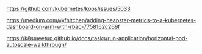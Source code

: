https://github.com/kubernetes/kops/issues/5033


https://medium.com/@fhitchen/adding-heapster-metrics-to-a-kubernetes-dashboard-on-arm-with-rbac-7758162c269f


https://k8smeetup.github.io/docs/tasks/run-application/horizontal-pod-autoscale-walkthrough/
